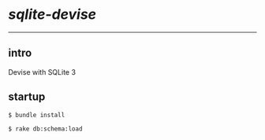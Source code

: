 _sqlite-devise_
===============

---

intro
-----

Devise with SQLite 3

startup
-------

`` $ bundle install ``

`` $ rake db:schema:load ``
